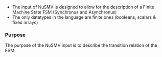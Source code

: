 
- The input of NuSMV is designed to allow for the description of a Finite Machine State FSM (Synchronus and Asynchronus)
- The only datatypes in the language are finite ones (booleans, scalars & fixed arrays)

### Purpose
The purpose of the NuSMV input is to describe the transition relation of the FSM
